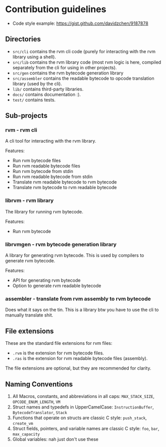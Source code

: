 # Contribution guidelines
- Code style example: https://gist.github.com/davidzchen/9187878

## Directories
- `src/cli` contains the rvm cli code (purely for interacting with the rvm library using a shell).
- `src/lib` contains the rvm library code (most rvm logic is here, compiled separately from the cli for using in other projects).
- `src/gen` contains the rvm bytecode generation library 
- `src/assembler` contains the readable bytecode to opcode translation library (used by the cli).
- `lib/` contains third-party libraries.
- `docs/` contains documentation :).
- `test/` contains tests.

## Sub-projects

### rvm - rvm cli
A cli tool for interacting with the rvm library.

Features:
- Run rvm bytecode files
- Run rvm readable bytecode files
- Run rvm bytecode from stdin
- Run rvm readable bytecode from stdin
- Translate rvm readable bytecode to rvm bytecode
- Translate rvm bytecode to rvm readable bytecode

### librvm - rvm library
The library for running rvm bytecode.

Features:
- Run rvm bytecode

### librvmgen - rvm bytecode generation library
A library for generating rvm bytecode.
This is used by compilers to generate rvm bytecode.

Features:
- API for generating rvm bytecode
- Option to generate rvm readable bytecode

### assembler - translate from rvm assembly to rvm bytecode
Does what it says on the tin. This is a library btw you have to use the cli to manually translate shit.

## File extensions
These are the standard file extensions for rvm files:
- `.rvm` is the extension for rvm bytecode files. 
- `.ras` is the extension for rvm readable bytecode files (assembly). 

The file extensions are optional, but they are recommended for clarity.

## Naming Conventions
1. All Macros, constants, and abbreviations in all caps: `MAX_STACK_SIZE`, `OPCODE_ENUM_LENGTH`, `VM`
2. Struct names and typedefs in UpperCamelCase: `InstructionBuffer`, `BytecodeTranslator`, `Stack`
3. Functions that operate on structs are classic C style: `push_stack`, `create_vm`
4. Struct fields, pointers, and variable names are classic C style: `foo`, `bar`, `max_capacity`
5. Global variables: nah just don't use these